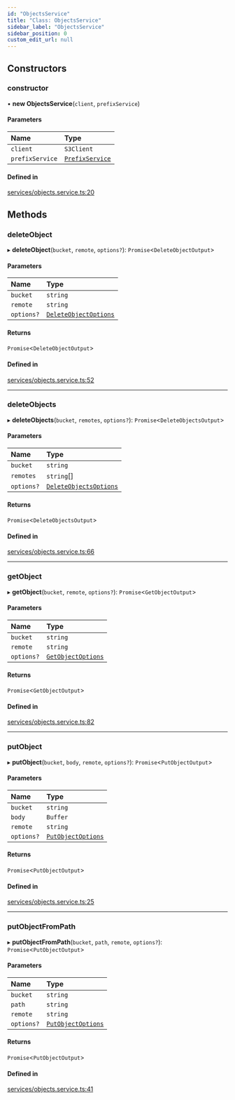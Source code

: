 ```yaml
---
id: "ObjectsService"
title: "Class: ObjectsService"
sidebar_label: "ObjectsService"
sidebar_position: 0
custom_edit_url: null
---
```


## Constructors

### constructor

• **new ObjectsService**(`client`, `prefixService`)

#### Parameters

| Name | Type |
| :------ | :------ |
| `client` | `S3Client` |
| `prefixService` | [`PrefixService`](PrefixService) |

#### Defined in

[services/objects.service.ts:20](https://github.com/LabO8/nestjs-s3/blob/b27b70b/src/services/objects.service.ts#L20)

## Methods

### deleteObject

▸ **deleteObject**(`bucket`, `remote`, `options?`): `Promise`<`DeleteObjectOutput`\>

#### Parameters

| Name | Type |
| :------ | :------ |
| `bucket` | `string` |
| `remote` | `string` |
| `options?` | [`DeleteObjectOptions`](../modules#deleteobjectoptions) |

#### Returns

`Promise`<`DeleteObjectOutput`\>

#### Defined in

[services/objects.service.ts:52](https://github.com/LabO8/nestjs-s3/blob/b27b70b/src/services/objects.service.ts#L52)

___

### deleteObjects

▸ **deleteObjects**(`bucket`, `remotes`, `options?`): `Promise`<`DeleteObjectsOutput`\>

#### Parameters

| Name | Type |
| :------ | :------ |
| `bucket` | `string` |
| `remotes` | `string`[] |
| `options?` | [`DeleteObjectsOptions`](../modules#deleteobjectsoptions) |

#### Returns

`Promise`<`DeleteObjectsOutput`\>

#### Defined in

[services/objects.service.ts:66](https://github.com/LabO8/nestjs-s3/blob/b27b70b/src/services/objects.service.ts#L66)

___

### getObject

▸ **getObject**(`bucket`, `remote`, `options?`): `Promise`<`GetObjectOutput`\>

#### Parameters

| Name | Type |
| :------ | :------ |
| `bucket` | `string` |
| `remote` | `string` |
| `options?` | [`GetObjectOptions`](../modules#getobjectoptions) |

#### Returns

`Promise`<`GetObjectOutput`\>

#### Defined in

[services/objects.service.ts:82](https://github.com/LabO8/nestjs-s3/blob/b27b70b/src/services/objects.service.ts#L82)

___

### putObject

▸ **putObject**(`bucket`, `body`, `remote`, `options?`): `Promise`<`PutObjectOutput`\>

#### Parameters

| Name | Type |
| :------ | :------ |
| `bucket` | `string` |
| `body` | `Buffer` |
| `remote` | `string` |
| `options?` | [`PutObjectOptions`](../modules#putobjectoptions) |

#### Returns

`Promise`<`PutObjectOutput`\>

#### Defined in

[services/objects.service.ts:25](https://github.com/LabO8/nestjs-s3/blob/b27b70b/src/services/objects.service.ts#L25)

___

### putObjectFromPath

▸ **putObjectFromPath**(`bucket`, `path`, `remote`, `options?`): `Promise`<`PutObjectOutput`\>

#### Parameters

| Name | Type |
| :------ | :------ |
| `bucket` | `string` |
| `path` | `string` |
| `remote` | `string` |
| `options?` | [`PutObjectOptions`](../modules#putobjectoptions) |

#### Returns

`Promise`<`PutObjectOutput`\>

#### Defined in

[services/objects.service.ts:41](https://github.com/LabO8/nestjs-s3/blob/b27b70b/src/services/objects.service.ts#L41)
